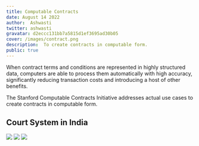 ```yaml
---
title: Computable Contracts
date: August 14 2022
author:  Ashwasti 
twitter: ashwasti
gravatar: d2eccc131bb7a5815d1ef3695ad30b05
cover: /images/contract.png
description:  To create contracts in computable form.
public: true
---
```


When contract terms and conditions are represented in highly structured data, computers are able to process them automatically with high accuracy, significantly reducing transaction costs and introducing a host of other benefits.

The Stanford Computable Contracts Initiative addresses actual use cases to create contracts in computable form.

## Court System in India


![](/images/court-system.jpg)
![](/images/criminal-courts.jpg)
![](/images/civil-court.jpg)